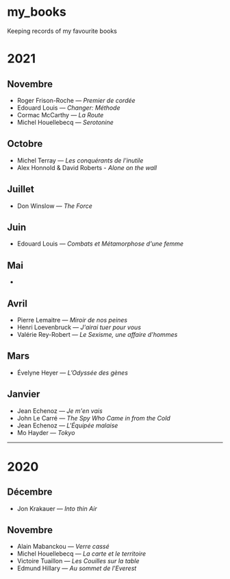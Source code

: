 # my_books
Keeping records of my favourite books

# 2021

## Novembre

- Roger Frison-Roche — _Premier de cordée_ 
- Edouard Louis — _Changer: Méthode_
- Cormac McCarthy — _La Route_
- Michel Houellebecq — _Serotonine_

## Octobre
- Michel Terray — _Les conquérants de l'inutile_
- Alex Honnold & David Roberts - _Alone on the wall_

## Juillet
- Don Winslow — _The Force_

## Juin
- Edouard Louis — _Combats et Métamorphose d'une femme_

## Mai
- 

## Avril
- Pierre Lemaitre — _Miroir de nos peines_
- Henri Loevenbruck — _J'airai tuer pour vous_
- Valérie Rey-Robert — _Le Sexisme, une affaire d’hommes_

## Mars
- Évelyne Heyer — _L’Odyssée des gènes_

## Janvier

- Jean Echenoz — _Je m'en vais_
- John Le Carré — _The Spy Who Came in from the Cold_
- Jean Echenoz — _L'Équipée malaise_
- Mo Hayder — _Tokyo_

___ 
# 2020

## Décembre
- Jon Krakauer — _Into thin Air_

## Novembre
- Alain Mabanckou — _Verre cassé_
- Michel Houellebecq — _La carte et le territoire_
- Victoire Tuaillon — _Les Couilles sur la table_
- Edmund Hillary — _Au sommet de l'Everest_
